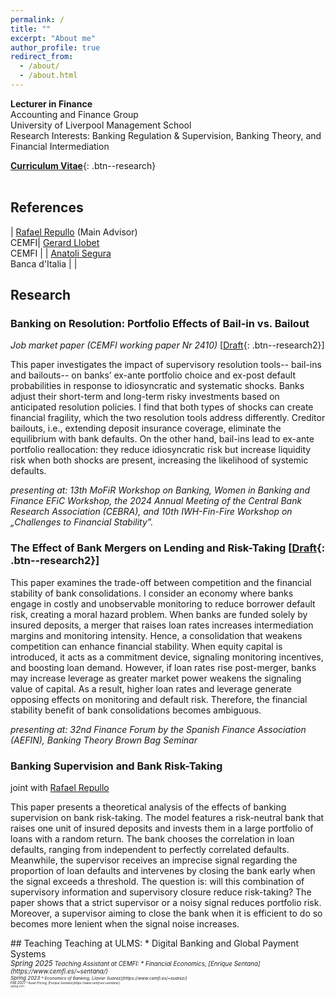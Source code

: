 ```yaml
---
permalink: /
title: ""
excerpt: "About me"
author_profile: true
redirect_from: 
  - /about/
  - /about.html
---
```

<style>
table, td, th {
   border: none!important;
   font-size: 16px;
}
</style>

**Lecturer in Finance**<br>
Accounting and Finance Group<br>
University of Liverpool Management School <br>
Research Interests: Banking Regulation & Supervision, Banking Theory, and Financial Intermediation

[**Curriculum Vitae**](/files/Siema_Hashemi.pdf){: .btn--research}
 <br>
 <br>
## References

| [Rafael Repullo](https://www.cemfi.es/~repullo/)  (Main Advisor)<br /> CEMFI| [Gerard Llobet](https://gllobet.github.io/)<br /> CEMFI |
| [Anatoli Segura](https://sites.google.com/site/anatolisegura/) <br /> Banca d'Italia  |    |

## Research
### Banking on Resolution: Portfolio Effects of Bail-in vs. Bailout 
_Job market paper (CEMFI working paper Nr 2410)_ 
[[Draft](https://papers.ssrn.com/sol3/papers.cfm?abstract_id=5036250){: .btn--research2}]
<p> This paper investigates the impact of supervisory resolution tools-- bail-ins and bailouts-- on banks’ ex-ante portfolio choice and ex-post default probabilities in response to idiosyncratic and systematic shocks. Banks adjust their short-term and long-term risky investments based on anticipated resolution policies. I find that both types of shocks can create financial fragility, which the two resolution tools address differently. Creditor bailouts, i.e., extending deposit insurance coverage, eliminate the equilibrium with bank defaults. On the other hand, bail-ins lead to ex-ante portfolio reallocation: they reduce idiosyncratic risk but increase liquidity risk when both shocks are present, increasing the likelihood of systemic defaults. </p> 

_presenting at: 13th MoFiR Workshop on Banking, Women in Banking and Finance EFiC Workshop, the 2024 Annual Meeting of the Central Bank Research Association (CEBRA), and 10th IWH-Fin-Fire Workshop on „Challenges to Financial Stability”._

### The Effect of Bank Mergers on Lending and Risk-Taking [[Draft](https://papers.ssrn.com/sol3/papers.cfm?abstract_id=5235162){: .btn--research2}]
<p> This paper examines the trade-off between competition and the financial stability of bank consolidations. I consider an economy where banks engage in costly and unobservable monitoring to reduce borrower default risk, creating a moral hazard problem. When banks are funded solely by insured deposits, a merger that raises loan rates increases intermediation margins and monitoring intensity. Hence, a consolidation that weakens competition can enhance financial stability. When equity capital is introduced, it acts as a commitment device, signaling monitoring incentives, and boosting loan demand. However, if loan rates rise post-merger, banks may increase leverage as greater market power weakens the signaling value of capital. As a result, higher loan rates and leverage generate opposing effects on monitoring and default risk. Therefore, the financial stability benefit of bank consolidations becomes ambiguous. </p>

_presenting at: 32nd Finance Forum by the Spanish Finance Association (AEFIN), Banking Theory Brown Bag Seminar_

### Banking Supervision and Bank Risk-Taking
joint with [Rafael Repullo](https://www.cemfi.es/~repullo/)
<p> This paper presents a theoretical analysis of the effects of banking supervision on bank risk-taking. The model features a risk-neutral bank that raises one unit of insured deposits and invests them in a large portfolio of loans with a random return. The bank chooses the correlation in loan defaults, ranging from independent to perfectly correlated defaults. Meanwhile, the supervisor receives an imprecise signal regarding the proportion of loan defaults and intervenes by closing the bank early when the signal exceeds a threshold. The question is: will this combination of supervisory information and supervisory closure reduce risk-taking? The paper shows that a strict supervisor or a noisy signal reduces portfolio risk. Moreover, a supervisor aiming to close the bank when it is efficient to do so becomes more lenient when the signal noise increases.</p>
## Teaching
Teaching at ULMS:
 * Digital Banking and Global Payment Systems<br /> <small ><i>Spring 2025<i><small>
Teaching Assistant at CEMFI:
 * Financial Economics, [Enrique Sentana](https://www.cemfi.es/~sentana/)<br /> <small ><i>Spring 2023<i><small>
 * Economics of Banking, [Javier Suarez](https://www.cemfi.es/~suarez/)<br /> <small ><i>Fall 2021<i><small >
 * Asset Pricing, [Enrique Sentana](https://www.cemfi.es/~sentana/)<br /> <small ><i>Spring 2021<i><small >
 

